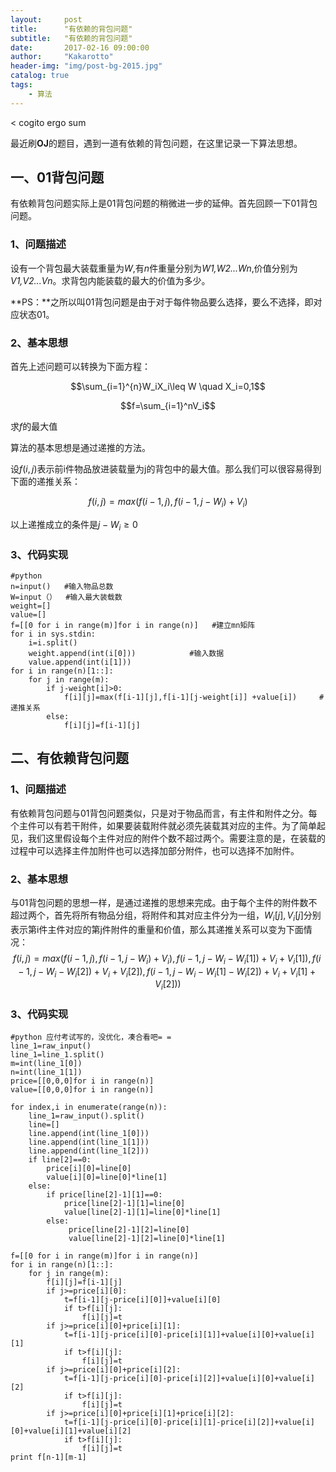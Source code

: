 ```yaml
---
layout:     post
title:      "有依赖的背包问题"
subtitle:   "有依赖的背包问题"
date:       2017-02-16 09:00:00
author:     "Kakarotto"
header-img: "img/post-bg-2015.jpg"
catalog: true
tags:
    - 算法
---
```


< cogito ergo sum

最近刷**OJ**的题目，遇到一道有依赖的背包问题，在这里记录一下算法思想。

## 一、01背包问题

有依赖背包问题实际上是01背包问题的稍微进一步的延伸。首先回顾一下01背包问题。

### 1、问题描述
设有一个背包最大装载重量为*W*,有*n*件重量分别为*W1,W2...Wn*,价值分别为*V1,V2...Vn*。求背包内能装载的最大的价值为多少。

**PS：**之所以叫01背包问题是由于对于每件物品要么选择，要么不选择，即对应状态01。

### 2、基本思想

首先上述问题可以转换为下面方程：

$$\sum_{i=1}^{n}W_iX_i\leq W \quad X_i=0,1$$

$$f=\sum_{i=1}^nV_i$$

求$f$的最大值

算法的基本思想是通过递推的方法。

设$f(i,j)$表示前i件物品放进装载量为j的背包中的最大值。那么我们可以很容易得到下面的递推关系：

$$f(i,j)=max(f(i-1,j),f(i-1,j-W_i)+V_i)$$

以上递推成立的条件是$j-W_i\geq0$

### 3、代码实现

```
#python
n=input()   #输入物品总数
W=input（）  #输入最大装载数
weight=[]
value=[]
f=[[0 for i in range(m)]for i in range(n)]   #建立mn矩阵
for i in sys.stdin:
    i=i.split()
    weight.append(int(i[0]))            #输入数据
    value.append(int(i[1]))
for i in range(n)[1::]:
    for j in range(m):
        if j-weight[i]>0:
            f[i][j]=max(f[i-1][j],f[i-1][j-weight[i]] +value[i])     #递推关系
        else:
            f[i][j]=f[i-1][j]

```
## 二、有依赖背包问题

### 1、问题描述

有依赖背包问题与01背包问题类似，只是对于物品而言，有主件和附件之分。每个主件可以有若干附件，如果要装载附件就必须先装载其对应的主件。为了简单起见，我们这里假设每个主件对应的附件个数不超过两个。需要注意的是，在装载的过程中可以选择主件加附件也可以选择加部分附件，也可以选择不加附件。
### 2、基本思想

与01背包问题的思想一样，是通过递推的思想来完成。由于每个主件的附件数不超过两个，首先将所有物品分组，将附件和其对应主件分为一组，$W_i[j],V_i[j]$分别表示第i件主件对应的第j件附件的重量和价值，那么其递推关系可以变为下面情况：
$$f(i,j)=max(f(i-1,j),f(i-1,j-W_i)+V_i),
f(i-1,j-W_i-W_i[1])+V_i+V_i[1]),
f(i-1,j-W_i-W_i[2])+V_i+V_i[2]),
f(i-1,j-W_i-W_i[1]-W_i[2])+V_i+V_i[1]+V_i[2]))$$
### 3、代码实现


```
#python 应付考试写的，没优化，凑合看吧= =
line_1=raw_input()
line_1=line_1.split()
m=int(line_1[0])
n=int(line_1[1])
price=[[0,0,0]for i in range(n)]
value=[[0,0,0]for i in range(n)]

for index,i in enumerate(range(n)):
    line_1=raw_input().split()
    line=[]
    line.append(int(line_1[0]))
    line.append(int(line_1[1]))
    line.append(int(line_1[2]))
    if line[2]==0:        
        price[i][0]=line[0]
        value[i][0]=line[0]*line[1]
    else:
        if price[line[2]-1][1]==0:
            price[line[2]-1][1]=line[0]
            value[line[2]-1][1]=line[0]*line[1]
        else:
             price[line[2]-1][2]=line[0]
             value[line[2]-1][2]=line[0]*line[1]
 
f=[[0 for i in range(m)]for i in range(n)]
for i in range(n)[1::]:
    for j in range(m):
        f[i][j]=f[i-1][j]
        if j>=price[i][0]:
            t=f[i-1][j-price[i][0]]+value[i][0]
            if t>f[i][j]:
                f[i][j]=t
        if j>=price[i][0]+price[i][1]:
            t=f[i-1][j-price[i][0]-price[i][1]]+value[i][0]+value[i][1]
            if t>f[i][j]:
                f[i][j]=t
        if j>=price[i][0]+price[i][2]:
            t=f[i-1][j-price[i][0]-price[i][2]]+value[i][0]+value[i][2]
            if t>f[i][j]:
                f[i][j]=t
        if j>=price[i][0]+price[i][1]+price[i][2]:
            t=f[i-1][j-price[i][0]-price[i][1]-price[i][2]]+value[i][0]+value[i][1]+value[i][2]
            if t>f[i][j]:
                f[i][j]=t
print f[n-1][m-1]     

```


